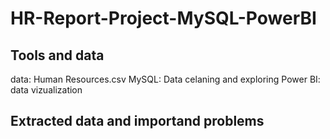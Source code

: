# HR-Report-Project-MySQL-PowerBI

## Tools and data

data: Human Resources.csv
MySQL: Data celaning and exploring 
Power BI: data vizualization

## Extracted data and importand problems


